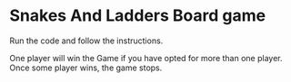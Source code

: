 # Snakes And Ladders Board game

Run the code and follow the instructions.

One player will win the Game if you have opted for more than one player.
Once some player wins, the game stops.

